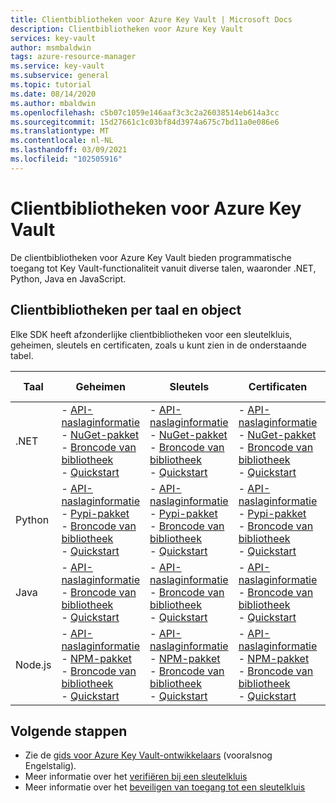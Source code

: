 ```yaml
---
title: Clientbibliotheken voor Azure Key Vault | Microsoft Docs
description: Clientbibliotheken voor Azure Key Vault
services: key-vault
author: msmbaldwin
tags: azure-resource-manager
ms.service: key-vault
ms.subservice: general
ms.topic: tutorial
ms.date: 08/14/2020
ms.author: mbaldwin
ms.openlocfilehash: c5b07c1059e146aaf3c3c2a26038514eb614a3cc
ms.sourcegitcommit: 15d27661c1c03bf84d3974a675c7bd11a0e086e6
ms.translationtype: MT
ms.contentlocale: nl-NL
ms.lasthandoff: 03/09/2021
ms.locfileid: "102505916"
---
```

# <a name="client-libraries-for-azure-key-vault"></a>Clientbibliotheken voor Azure Key Vault

De clientbibliotheken voor Azure Key Vault bieden programmatische toegang tot Key Vault-functionaliteit vanuit diverse talen, waaronder .NET, Python, Java en JavaScript.

## <a name="client-libraries-per-language-and-object"></a>Clientbibliotheken per taal en object

Elke SDK heeft afzonderlijke clientbibliotheken voor een sleutelkluis, geheimen, sleutels en certificaten, zoals u kunt zien in de onderstaande tabel.

| Taal | Geheimen | Sleutels | Certificaten | Sleutelkluis (beheerlaag) |
|--|--|--|--|--|
| .NET | - [API-naslaginformatie](/dotnet/api/azure.security.keyvault.secrets)<br>- [NuGet-pakket](https://www.nuget.org/packages/Azure.Security.KeyVault.Secrets/)<br>- [Broncode van bibliotheek](https://github.com/Azure/azure-sdk-for-net/tree/master/sdk/keyvault/Azure.Security.KeyVault.Secrets)<br>- [Quickstart](../secrets/quick-create-net.md) | - [API-naslaginformatie](/dotnet/api/azure.security.keyvault.keys)<br>- [NuGet-pakket](https://www.nuget.org/packages/Azure.Security.KeyVault.Keys/)<br>- [Broncode van bibliotheek](https://github.com/Azure/azure-sdk-for-net/tree/master/sdk/keyvault/Azure.Security.KeyVault.Keys)<br>- [Quickstart](../keys/quick-create-net.md) | - [API-naslaginformatie](/dotnet/api/azure.security.keyvault.certificates)<br>- [NuGet-pakket](https://www.nuget.org/packages/Azure.Security.KeyVault.Certificates/)<br>- [Broncode van bibliotheek](https://github.com/Azure/azure-sdk-for-net/tree/master/sdk/keyvault/Azure.Security.KeyVault.Certificates)<br>- [Quickstart](../certificates/quick-create-net.md) | - [API-naslaginformatie](/dotnet/api/microsoft.azure.management.keyvault)<br>- [NuGet-pakket](https://www.nuget.org/packages/Microsoft.Azure.Management.KeyVault/)<br> - [Broncode van bibliotheek](https://github.com/Azure/azure-sdk-for-net/tree/master/sdk/keyvault/Microsoft.Azure.Management.KeyVault)|
| Python| - [API-naslaginformatie](/python/api/overview/azure/keyvault-secrets-readme)<br>- [Pypi-pakket](https://pypi.org/project/azure-keyvault-secrets/)<br>- [Broncode van bibliotheek](https://github.com/Azure/azure-sdk-for-python/tree/master/sdk/keyvault/azure-keyvault-secrets)<br>- [Quickstart](../secrets/quick-create-python.md) |- [API-naslaginformatie](/python/api/overview/azure/keyvault-keys-readme)<br>- [Pypi-pakket](https://pypi.org/project/azure-keyvault-keys/)<br>- [Broncode van bibliotheek](https://github.com/Azure/azure-sdk-for-python/tree/master/sdk/keyvault/azure-keyvault-keys)<br>- [Quickstart](../keys/quick-create-python.md) | - [API-naslaginformatie](/python/api/overview/azure/keyvault-certificates-readme)<br>- [Pypi-pakket](https://pypi.org/project/azure-keyvault-certificates/)<br>- [Broncode van bibliotheek](https://github.com/Azure/azure-sdk-for-python/tree/master/sdk/keyvault/azure-keyvault-certificates)<br>- [Quickstart](../certificates/quick-create-python.md) | - [API-naslaginformatie](/python/api/azure-mgmt-keyvault/azure.mgmt.keyvault)<br> - [Pypi-pakket](https://pypi.org/project/azure-mgmt-keyvault/)<br> - [Broncode van bibliotheek](https://github.com/Azure/azure-sdk-for-python/tree/master/sdk/keyvault/azure-mgmt-keyvault)|
| Java | - [API-naslaginformatie](https://azuresdkdocs.blob.core.windows.net/$web/java/azure-security-keyvault-secrets/4.2.0/index.html)<br>- [Broncode van bibliotheek](https://github.com/Azure/azure-sdk-for-java/tree/master/sdk/keyvault/azure-security-keyvault-secrets)<br>- [Quickstart](../secrets/quick-create-java.md) |- [API-naslaginformatie](https://azuresdkdocs.blob.core.windows.net/$web/java/azure-security-keyvault-keys/4.2.0/index.html)<br>- [Broncode van bibliotheek](https://github.com/Azure/azure-sdk-for-java/tree/master/sdk/keyvault/azure-security-keyvault-keys)<br>- [Quickstart](../keys/quick-create-java.md) | - [API-naslaginformatie](https://azuresdkdocs.blob.core.windows.net/$web/java/azure-security-keyvault-certificates/4.1.0/index.html)<br>- [Broncode van bibliotheek](https://github.com/Azure/azure-sdk-for-java/tree/master/sdk/keyvault/azure-security-keyvault-certificates)<br>- [Quickstart](../certificates/quick-create-java.md) |- [API-naslaginformatie](/java/api/com.microsoft.azure.management.keyvault)<br>- [Broncode van bibliotheek](https://github.com/Azure/azure-sdk-for-java/tree/master/sdk/keyvault/mgmt-v2016_10_01)|
| Node.js | - [API-naslaginformatie](/javascript/api/@azure/keyvault-secrets/)<br>- [NPM-pakket](https://www.npmjs.com/package/@azure/keyvault-secrets)<br>- [Broncode van bibliotheek](https://github.com/Azure/azure-sdk-for-js/tree/master/sdk/keyvault/keyvault-secrets)<br>- [Quickstart](../secrets/quick-create-node.md) |- [API-naslaginformatie](/javascript/api/@azure/keyvault-keys/)<br>- [NPM-pakket](https://www.npmjs.com/package/@azure/keyvault-keys)<br>- [Broncode van bibliotheek](https://github.com/Azure/azure-sdk-for-js/tree/master/sdk/keyvault/keyvault-keys)<br>- [Quickstart](../keys/quick-create-node.md)| - [API-naslaginformatie](/javascript/api/@azure/keyvault-certificates/)<br>- [NPM-pakket](https://www.npmjs.com/package/@azure/keyvault-certificates)<br>- [Broncode van bibliotheek](https://github.com/Azure/azure-sdk-for-js/tree/master/sdk/keyvault/keyvault-certificates)<br>- [Quickstart](../certificates/quick-create-node.md) |  - [API-naslaginformatie](/javascript/api/@azure/arm-keyvault/)<br>- [NPM-pakket](https://www.npmjs.com/package/@azure/arm-keyvault)<br>- [Broncode van bibliotheek](https://github.com/Azure/azure-sdk-for-js/tree/master/sdk/keyvault/arm-keyvault)

## <a name="next-steps"></a>Volgende stappen

- Zie de [gids voor Azure Key Vault-ontwikkelaars](developers-guide.md) (vooralsnog Engelstalig).
- Meer informatie over het [verifiëren bij een sleutelkluis](authentication.md)
- Meer informatie over het [beveiligen van toegang tot een sleutelkluis](secure-your-key-vault.md)
